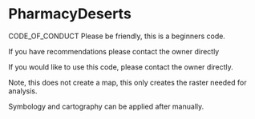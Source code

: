 # PharmacyDeserts
CODE_OF_CONDUCT
Please be friendly, this is a beginners code. 

If you have recommendations please contact the owner directly

If you would like to use this code, please contact the owner directly.

Note, this does not create a map, this only creates the raster needed for analysis.

Symbology and cartography can be applied after manually.
